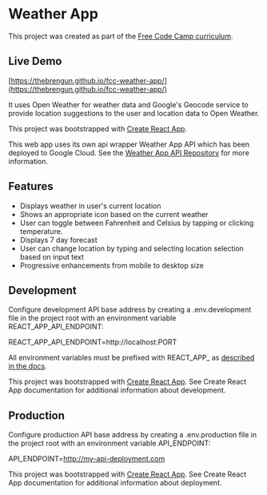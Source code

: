 # Weather App

This project was created as part of the [Free Code Camp curriculum](https://learn.freecodecamp.org/coding-interview-prep/take-home-projects/show-the-local-weather/). 

## Live Demo
[https://thebrengun.github.io/fcc-weather-app/](https://thebrengun.github.io/fcc-weather-app/)

It uses Open Weather for weather data and Google's Geocode service to provide location suggestions to the user and location data to Open Weather. 

This project was bootstrapped with [Create React App](https://github.com/facebookincubator/create-react-app).

This web app uses its own api wrapper Weather App API which has been deployed to Google Cloud. See the [Weather App API Repository](https://github.com/thebrengun/fcc-weather-app-api) for more information.

## Features

- Displays weather in user's current location
- Shows an appropriate icon based on the current weather
- User can toggle between Fahrenheit and Celsius by tapping or clicking temperature.
- Displays 7 day forecast
- User can change location by typing and selecting location selection based on input text
- Progressive enhancements from mobile to desktop size

## Development

Configure development API base address by creating a .env.development file in the project root with an environment variable REACT_APP_API_ENDPOINT:

REACT_APP_API_ENDPOINT=http://localhost:PORT

All environment variables must be prefixed with REACT_APP_ as [described in the docs](https://facebook.github.io/create-react-app/docs/adding-custom-environment-variables).

This project was bootstrapped with [Create React App](https://github.com/facebookincubator/create-react-app). See Create React App documentation for additional information about development.

## Production

Configure production API base address by creating a .env.production file in the project root with an environment variable API_ENDPOINT:

API_ENDPOINT=http://my-api-deployment.com

This project was bootstrapped with [Create React App](https://github.com/facebookincubator/create-react-app). See Create React App documentation for additional information about deployment.

